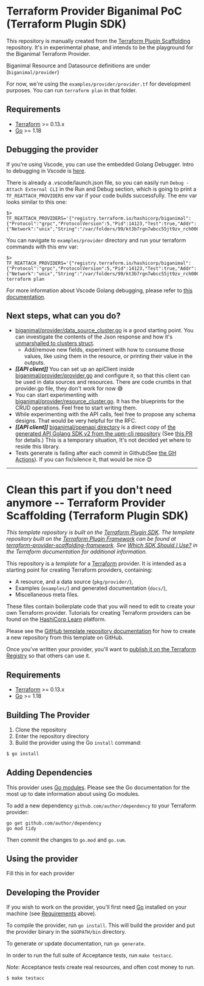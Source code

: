 # Terraform Provider Biganimal PoC (Terraform Plugin SDK)

This repository is manually created from the [Terraform Plugin Scaffolding](https://github.com/hashicorp/terraform-provider-scaffolding) repository.
It's in experimental phase, and intends to be the playground for the Biganimal Terraform Provider.

Biganimal Resource and Datasource definitions are under (`biganimal/provider`)

For now, we're using the `examples/provider/provider.tf` for development purposes. You can run `terraform plan` in that folder.

## Requirements

-	[Terraform](https://www.terraform.io/downloads.html) >= 0.13.x
-	[Go](https://golang.org/doc/install) >= 1.18


## Debugging the provider

If you're using Vscode, you can use the embedded Golang Debugger. Intro to debugging in Vscode is [here](https://code.visualstudio.com/docs/editor/debugging).

There is already a .vscode/launch.json file, so you can easily run `Debug - Attach External CLI` in the Run and Debug section, which is going to print a `TF_REATTACH_PROVIDERS` env var if your code builds successfully. The env var looks similar to this one:
```
$> TF_REATTACH_PROVIDERS='{"registry.terraform.io/hashicorp/biganimal":{"Protocol":"grpc","ProtocolVersion":5,"Pid":14123,"Test":true,"Addr":{"Network":"unix","String":"/var/folders/99/kt3b7rgn7wbcc55jt9zv_rch0000gn/T/plugin608643082"}}}'
```

You can navigate to `examples/provider` directory and run your terraform commands with this env var:
```
$> TF_REATTACH_PROVIDERS='{"registry.terraform.io/hashicorp/biganimal":{"Protocol":"grpc","ProtocolVersion":5,"Pid":14123,"Test":true,"Addr":{"Network":"unix","String":"/var/folders/99/kt3b7rgn7wbcc55jt9zv_rch0000gn/T/plugin608643082"}}}' terraform plan
```

For more information about Vscode Golang debugging, please refer to [this documentation](https://github.com/golang/vscode-go/blob/master/docs/debugging.md).

## Next steps, what can you do?

* [biganimal/provider/data_source_cluster.go](./biganimal/provider/data_source_cluster.go) is a good starting point. You can investigate the contents of the Json response and how it's [unmarshalled to clusters struct](https://github.com/EnterpriseDB/terraform-provider-biganimal/blob/b96336c0cb06d481854cdf0db0688de694e02a71/biganimal/provider/data_source_cluster.go#L103).
  * Add/remove new fields, experiment with how to consume those values, like using them in the resource, or printing their value in the outputs.
* <i>**[[API client]]**</i> You can set up an apiClient inside [biganimal/provider/provider.go](./biganimal/provider/provider.go) and configure it, so that this client can be used in data sources and resources. There are code crumbs in that provider.go file, they don't work for now 😅
* You can start experimenting with [biganimal/provider/resource_cluster.go](biganimal/provider/resource_cluster.go). It has the blueprints for the CRUD operations. Feel free to start writing them.
* While experimenting with the API calls, feel free to propose any schema designs. That would be very helpful for the RFC.
* <i>**[[API client]]**</i> [biganimal/openapi directory](./biganimal/openapi/)  is a direct copy of [the generated API Golang SDK v2 from the upm-cli repository](https://github.com/EnterpriseDB/upm-cli/tree/yh-8468-sdk-v2/generated/apiv2) (See [this PR](https://github.com/EnterpriseDB/upm-cli/pull/242) for details.) This is a temporary situation, It's not decided yet where to reside this library.
* Tests generate is failing after each commit in Github(See [the GH Actions](https://github.com/EnterpriseDB/terraform-provider-biganimal/actions)). If you can fix/silence it, that would be nice 😊


---
# Clean this part if you don't need anymore -- Terraform Provider Scaffolding (Terraform Plugin SDK)

_This template repository is built on the [Terraform Plugin SDK](https://github.com/hashicorp/terraform-plugin-sdk). The template repository built on the [Terraform Plugin Framework](https://github.com/hashicorp/terraform-plugin-framework) can be found at [terraform-provider-scaffolding-framework](https://github.com/hashicorp/terraform-provider-scaffolding-framework). See [Which SDK Should I Use?](https://www.terraform.io/docs/plugin/which-sdk.html) in the Terraform documentation for additional information._

This repository is a *template* for a [Terraform](https://www.terraform.io) provider. It is intended as a starting point for creating Terraform providers, containing:

 - A resource, and a data source (`pkg/provider/`),
 - Examples (`examples/`) and generated documentation (`docs/`),
 - Miscellaneous meta files.

These files contain boilerplate code that you will need to edit to create your own Terraform provider. Tutorials for creating Terraform providers can be found on the [HashiCorp Learn](https://learn.hashicorp.com/collections/terraform/providers) platform.

Please see the [GitHub template repository documentation](https://help.github.com/en/github/creating-cloning-and-archiving-repositories/creating-a-repository-from-a-template) for how to create a new repository from this template on GitHub.

Once you've written your provider, you'll want to [publish it on the Terraform Registry](https://www.terraform.io/docs/registry/providers/publishing.html) so that others can use it.


## Requirements

-	[Terraform](https://www.terraform.io/downloads.html) >= 0.13.x
-	[Go](https://golang.org/doc/install) >= 1.18

## Building The Provider

1. Clone the repository
1. Enter the repository directory
1. Build the provider using the Go `install` command:
```sh
$ go install
```

## Adding Dependencies

This provider uses [Go modules](https://github.com/golang/go/wiki/Modules).
Please see the Go documentation for the most up to date information about using Go modules.

To add a new dependency `github.com/author/dependency` to your Terraform provider:

```
go get github.com/author/dependency
go mod tidy
```

Then commit the changes to `go.mod` and `go.sum`.

## Using the provider

Fill this in for each provider

## Developing the Provider

If you wish to work on the provider, you'll first need [Go](http://www.golang.org) installed on your machine (see [Requirements](#requirements) above).

To compile the provider, run `go install`. This will build the provider and put the provider binary in the `$GOPATH/bin` directory.

To generate or update documentation, run `go generate`.

In order to run the full suite of Acceptance tests, run `make testacc`.

*Note:* Acceptance tests create real resources, and often cost money to run.

```sh
$ make testacc
```
